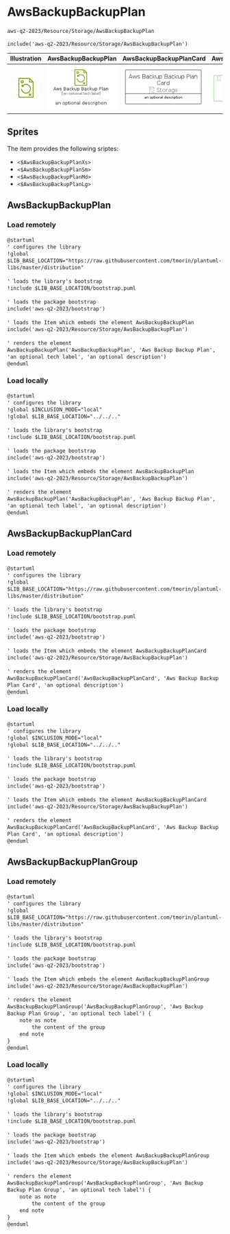 # AwsBackupBackupPlan


```text
aws-q2-2023/Resource/Storage/AwsBackupBackupPlan
```

```text
include('aws-q2-2023/Resource/Storage/AwsBackupBackupPlan')
```



| Illustration | AwsBackupBackupPlan | AwsBackupBackupPlanCard | AwsBackupBackupPlanGroup |
| :---: | :---: | :---: | :---: |
| ![illustration for Illustration](../../../aws-q2-2023/Resource/Storage/AwsBackupBackupPlan.png) | ![illustration for AwsBackupBackupPlan](../../../aws-q2-2023/Resource/Storage/AwsBackupBackupPlan.Local.png) | ![illustration for AwsBackupBackupPlanCard](../../../aws-q2-2023/Resource/Storage/AwsBackupBackupPlanCard.Local.png) | ![illustration for AwsBackupBackupPlanGroup](../../../aws-q2-2023/Resource/Storage/AwsBackupBackupPlanGroup.Local.png) |



## Sprites
The item provides the following sriptes:

- `<$AwsBackupBackupPlanXs>`
- `<$AwsBackupBackupPlanSm>`
- `<$AwsBackupBackupPlanMd>`
- `<$AwsBackupBackupPlanLg>`





## AwsBackupBackupPlan

### Load remotely
```plantuml
@startuml
' configures the library
!global $LIB_BASE_LOCATION="https://raw.githubusercontent.com/tmorin/plantuml-libs/master/distribution"

' loads the library's bootstrap
!include $LIB_BASE_LOCATION/bootstrap.puml

' loads the package bootstrap
include('aws-q2-2023/bootstrap')

' loads the Item which embeds the element AwsBackupBackupPlan
include('aws-q2-2023/Resource/Storage/AwsBackupBackupPlan')

' renders the element
AwsBackupBackupPlan('AwsBackupBackupPlan', 'Aws Backup Backup Plan', 'an optional tech label', 'an optional description')
@enduml
```

### Load locally
```plantuml
@startuml
' configures the library
!global $INCLUSION_MODE="local"
!global $LIB_BASE_LOCATION="../../.."

' loads the library's bootstrap
!include $LIB_BASE_LOCATION/bootstrap.puml

' loads the package bootstrap
include('aws-q2-2023/bootstrap')

' loads the Item which embeds the element AwsBackupBackupPlan
include('aws-q2-2023/Resource/Storage/AwsBackupBackupPlan')

' renders the element
AwsBackupBackupPlan('AwsBackupBackupPlan', 'Aws Backup Backup Plan', 'an optional tech label', 'an optional description')
@enduml
```

## AwsBackupBackupPlanCard

### Load remotely
```plantuml
@startuml
' configures the library
!global $LIB_BASE_LOCATION="https://raw.githubusercontent.com/tmorin/plantuml-libs/master/distribution"

' loads the library's bootstrap
!include $LIB_BASE_LOCATION/bootstrap.puml

' loads the package bootstrap
include('aws-q2-2023/bootstrap')

' loads the Item which embeds the element AwsBackupBackupPlanCard
include('aws-q2-2023/Resource/Storage/AwsBackupBackupPlan')

' renders the element
AwsBackupBackupPlanCard('AwsBackupBackupPlanCard', 'Aws Backup Backup Plan Card', 'an optional description')
@enduml
```

### Load locally
```plantuml
@startuml
' configures the library
!global $INCLUSION_MODE="local"
!global $LIB_BASE_LOCATION="../../.."

' loads the library's bootstrap
!include $LIB_BASE_LOCATION/bootstrap.puml

' loads the package bootstrap
include('aws-q2-2023/bootstrap')

' loads the Item which embeds the element AwsBackupBackupPlanCard
include('aws-q2-2023/Resource/Storage/AwsBackupBackupPlan')

' renders the element
AwsBackupBackupPlanCard('AwsBackupBackupPlanCard', 'Aws Backup Backup Plan Card', 'an optional description')
@enduml
```

## AwsBackupBackupPlanGroup

### Load remotely
```plantuml
@startuml
' configures the library
!global $LIB_BASE_LOCATION="https://raw.githubusercontent.com/tmorin/plantuml-libs/master/distribution"

' loads the library's bootstrap
!include $LIB_BASE_LOCATION/bootstrap.puml

' loads the package bootstrap
include('aws-q2-2023/bootstrap')

' loads the Item which embeds the element AwsBackupBackupPlanGroup
include('aws-q2-2023/Resource/Storage/AwsBackupBackupPlan')

' renders the element
AwsBackupBackupPlanGroup('AwsBackupBackupPlanGroup', 'Aws Backup Backup Plan Group', 'an optional tech label') {
    note as note
        the content of the group
    end note
}
@enduml
```

### Load locally
```plantuml
@startuml
' configures the library
!global $INCLUSION_MODE="local"
!global $LIB_BASE_LOCATION="../../.."

' loads the library's bootstrap
!include $LIB_BASE_LOCATION/bootstrap.puml

' loads the package bootstrap
include('aws-q2-2023/bootstrap')

' loads the Item which embeds the element AwsBackupBackupPlanGroup
include('aws-q2-2023/Resource/Storage/AwsBackupBackupPlan')

' renders the element
AwsBackupBackupPlanGroup('AwsBackupBackupPlanGroup', 'Aws Backup Backup Plan Group', 'an optional tech label') {
    note as note
        the content of the group
    end note
}
@enduml
```

